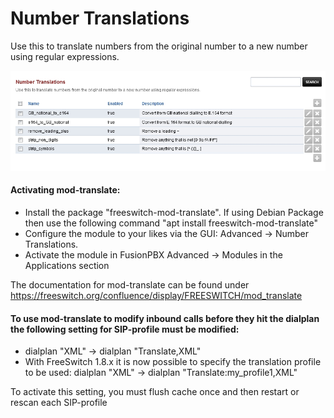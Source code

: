 # Number Translations

Use this to translate numbers from the original number to a new number
using regular expressions.

![image](../_static/images/advanced/fusionpbx_advanced_number_translations.jpg)

#### Activating mod-translate:

- Install the package \"freeswitch-mod-translate\". If using
  Debian Package then use the following command \"apt install
  freeswitch-mod-translate\"
- Configure the module to your likes via the GUI: Advanced -\>
  Number Translations.
- Activate the module in FusionPBX Advanced -\> Modules in the
  Applications section

The documentation for mod-translate can be found under
<https://freeswitch.org/confluence/display/FREESWITCH/mod_translate>

#### To use mod-translate to modify inbound calls before they hit the dialplan the following setting for SIP-profile must be modified:

 - dialplan \"XML\" -\> dialplan \"Translate,XML\"
 - With FreeSwitch 1.8.x it is now possible to specify the translation profile to be used: dialplan "XML" -> dialplan "Translate:my_profile1,XML"

To activate this setting, you must flush cache once and then restart or
rescan each SIP-profile
